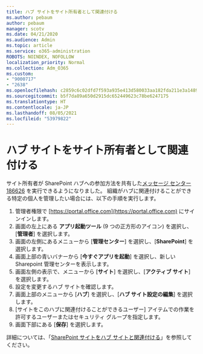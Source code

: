 ```yaml
---
title: ハブ サイトをサイト所有者として関連付ける
ms.author: pebaum
author: pebaum
manager: scotv
ms.date: 04/21/2020
ms.audience: Admin
ms.topic: article
ms.service: o365-administration
ROBOTS: NOINDEX, NOFOLLOW
localization_priority: Normal
ms.collection: Adm_O365
ms.custom:
- "9000717"
- "2638"
ms.openlocfilehash: c2859c6c02dfd7f593a935e413d580033aa182fda211e3a1489b43fddc067c6c
ms.sourcegitcommit: b5f7da89a650d2915dc652449623c78be6247175
ms.translationtype: HT
ms.contentlocale: ja-JP
ms.lasthandoff: 08/05/2021
ms.locfileid: "53979822"
---
```

# <a name="associate-hub-sites-as-site-owner"></a>ハブ サイトをサイト所有者として関連付ける

サイト所有者が SharePoint ハブへの参加方法を共有した[メッセージ センター 186626](https://admin.microsoft.com/Adminportal/Home?source=applauncher#/MessageCenter?id=MC186626) を実行できるようになりました。 組織がハブに関連付けることができる特定の個人を管理したい場合には、以下の手順を実行します。 

1. 管理者権限で [https://portal.office.com](https://portal.office.com) にサインインします。
2. 画面の左上にある **アプリ起動ツール** (9 つの正方形のアイコン) を選択し、[**管理者**] を選択します。
3. 画面の左側にあるメニューから [**管理センター**] を選択し、[**SharePoint**] を選択します。
4. 画面上部の青いバナーから [**今すぐアプリを起動**] を選択し、新しい Sharepoint 管理センターを表示します。
5. 画面左側の表示で、メニューから [**サイト**] を選択し、[**アクティブ サイト**] を選択します。
6. 設定を変更するハブ サイトを確認します。
7. 画面上部のメニューから [**ハブ**] を選択し、[**ハブ サイト設定の編集**] を選択します。
8. [サイトをこのハブに関連付けることができるユーザー] アイテムでの作業を許可するユーザーまたはセキュリティ グループを指定します。
9. 画面下部にある [**保存**] を選択します。

詳細については、「[SharePoint サイトをハブ サイトと関連付ける](https://support.office.com/article/associate-a-sharepoint-site-with-a-hub-site-ae0009fd-af04-4d3d-917d-88edb43efc05)」を参照してください。 